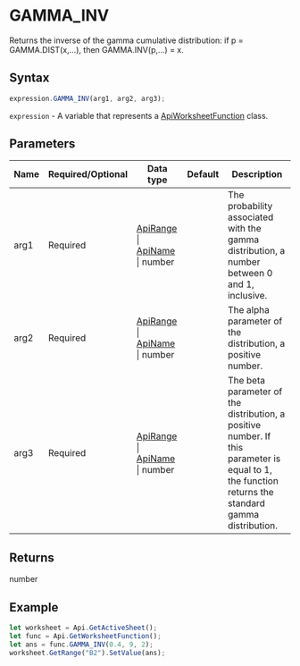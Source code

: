 # GAMMA_INV

Returns the inverse of the gamma cumulative distribution: if p = GAMMA.DIST(x,...), then GAMMA.INV(p,...) = x.

## Syntax

```javascript
expression.GAMMA_INV(arg1, arg2, arg3);
```

`expression` - A variable that represents a [ApiWorksheetFunction](../ApiWorksheetFunction.md) class.

## Parameters

| **Name** | **Required/Optional** | **Data type** | **Default** | **Description** |
| ------------- | ------------- | ------------- | ------------- | ------------- |
| arg1 | Required | [ApiRange](../../ApiRange/ApiRange.md) \| [ApiName](../../ApiName/ApiName.md) \| number |  | The probability associated with the gamma distribution, a number between 0 and 1, inclusive. |
| arg2 | Required | [ApiRange](../../ApiRange/ApiRange.md) \| [ApiName](../../ApiName/ApiName.md) \| number |  | The alpha parameter of the distribution, a positive number. |
| arg3 | Required | [ApiRange](../../ApiRange/ApiRange.md) \| [ApiName](../../ApiName/ApiName.md) \| number |  | The beta parameter of the distribution, a positive number. If this parameter is equal to 1, the function returns the standard gamma distribution. |

## Returns

number

## Example



```javascript editor-
let worksheet = Api.GetActiveSheet();
let func = Api.GetWorksheetFunction();
let ans = func.GAMMA_INV(0.4, 9, 2);
worksheet.GetRange("B2").SetValue(ans);


```
